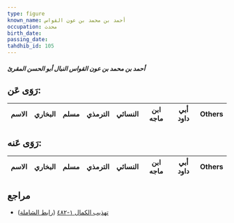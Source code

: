 ```yaml
---
type: figure
known_name: أحمد بن محمد بن عون القواس
occupation: محدث
birth_date:
passing_date:
tahdhib_id: 105
---
```

##### أحمد بن محمد بن عون القواس النبال أبو الحسن المقرئ

## رَوَى عَن:
| الاسم | البخاري | مسلم | الترمذي | النسائي | ابن ماجه | أبي داود | Others |
| ----- | ------- | ---- | ------- | ------- | -------- | -------- | ------ |
## رَوَى عَنه:
| الاسم | البخاري | مسلم | الترمذي | النسائي | ابن ماجه | أبي داود | Others |
| ----- | ------- | ---- | ------- | ------- | -------- | -------- | ------ |
## مراجع
- [تهذيب الكمال ١-٤٨٢](obsidian://open?vault=Tahdhib-al-Kamal&file=Figures/١٠٥-أحمد%20بن%20محمد%20بن%20عون%20القواس%20النبال%20أبو%20الحسن%20المقرئ) ([رابط الشاملة](https://shamela.ws/book/3722/481))
